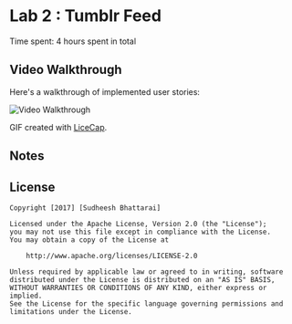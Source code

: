 # Lab 2 : Tumblr Feed

Time spent: 4 hours spent in total


## Video Walkthrough 

Here's a walkthrough of implemented user stories:

<img src='http://i.imgur.com/Vy5C4ww.gif' title='Video Walkthrough' width='' alt='Video Walkthrough' />

GIF created with [LiceCap](http://www.cockos.com/licecap/).

## Notes


## License

    Copyright [2017] [Sudheesh Bhattarai]

    Licensed under the Apache License, Version 2.0 (the "License");
    you may not use this file except in compliance with the License.
    You may obtain a copy of the License at

        http://www.apache.org/licenses/LICENSE-2.0

    Unless required by applicable law or agreed to in writing, software
    distributed under the License is distributed on an "AS IS" BASIS,
    WITHOUT WARRANTIES OR CONDITIONS OF ANY KIND, either express or implied.
    See the License for the specific language governing permissions and
    limitations under the License.
